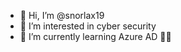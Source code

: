 - 👋 Hi, I’m @snorlax19
- 👀 I’m interested in cyber security 
- 🌱 I’m currently learning Azure AD 💪🏽


